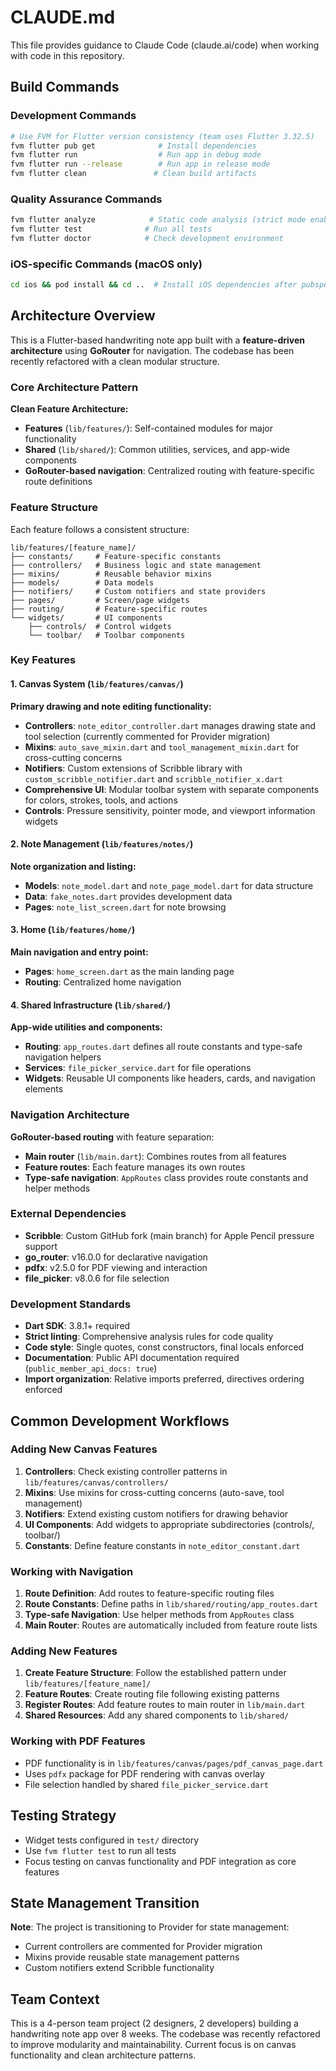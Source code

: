 # CLAUDE.md

This file provides guidance to Claude Code (claude.ai/code) when working with code in this repository.

## Build Commands

### Development Commands

```bash
# Use FVM for Flutter version consistency (team uses Flutter 3.32.5)
fvm flutter pub get              # Install dependencies
fvm flutter run                  # Run app in debug mode
fvm flutter run --release        # Run app in release mode
fvm flutter clean               # Clean build artifacts
```

### Quality Assurance Commands

```bash
fvm flutter analyze            # Static code analysis (strict mode enabled)
fvm flutter test              # Run all tests
fvm flutter doctor            # Check development environment
```

### iOS-specific Commands (macOS only)

```bash
cd ios && pod install && cd ..  # Install iOS dependencies after pubspec changes
```

## Architecture Overview

This is a Flutter-based handwriting note app built with a **feature-driven architecture** using **GoRouter** for navigation. The codebase has been recently refactored with a clean modular structure.

### Core Architecture Pattern

**Clean Feature Architecture:**

- **Features** (`lib/features/`): Self-contained modules for major functionality
- **Shared** (`lib/shared/`): Common utilities, services, and app-wide components
- **GoRouter-based navigation**: Centralized routing with feature-specific route definitions

### Feature Structure

Each feature follows a consistent structure:

```
lib/features/[feature_name]/
├── constants/     # Feature-specific constants
├── controllers/   # Business logic and state management
├── mixins/        # Reusable behavior mixins
├── models/        # Data models
├── notifiers/     # Custom notifiers and state providers
├── pages/         # Screen/page widgets
├── routing/       # Feature-specific routes
└── widgets/       # UI components
    ├── controls/  # Control widgets
    └── toolbar/   # Toolbar components
```

### Key Features

#### 1. Canvas System (`lib/features/canvas/`)

**Primary drawing and note editing functionality:**

- **Controllers**: `note_editor_controller.dart` manages drawing state and tool selection (currently commented for Provider migration)
- **Mixins**: `auto_save_mixin.dart` and `tool_management_mixin.dart` for cross-cutting concerns
- **Notifiers**: Custom extensions of Scribble library with `custom_scribble_notifier.dart` and `scribble_notifier_x.dart`
- **Comprehensive UI**: Modular toolbar system with separate components for colors, strokes, tools, and actions
- **Controls**: Pressure sensitivity, pointer mode, and viewport information widgets

#### 2. Note Management (`lib/features/notes/`)

**Note organization and listing:**

- **Models**: `note_model.dart` and `note_page_model.dart` for data structure
- **Data**: `fake_notes.dart` provides development data
- **Pages**: `note_list_screen.dart` for note browsing

#### 3. Home (`lib/features/home/`)

**Main navigation and entry point:**

- **Pages**: `home_screen.dart` as the main landing page
- **Routing**: Centralized home navigation

#### 4. Shared Infrastructure (`lib/shared/`)

**App-wide utilities and components:**

- **Routing**: `app_routes.dart` defines all route constants and type-safe navigation helpers
- **Services**: `file_picker_service.dart` for file operations
- **Widgets**: Reusable UI components like headers, cards, and navigation elements

### Navigation Architecture

**GoRouter-based routing** with feature separation:

- **Main router** (`lib/main.dart`): Combines routes from all features
- **Feature routes**: Each feature manages its own routes
- **Type-safe navigation**: `AppRoutes` class provides route constants and helper methods

### External Dependencies

- **Scribble**: Custom GitHub fork (main branch) for Apple Pencil pressure support
- **go_router**: v16.0.0 for declarative navigation
- **pdfx**: v2.5.0 for PDF viewing and interaction
- **file_picker**: v8.0.6 for file selection

### Development Standards

- **Dart SDK**: 3.8.1+ required
- **Strict linting**: Comprehensive analysis rules for code quality
- **Code style**: Single quotes, const constructors, final locals enforced
- **Documentation**: Public API documentation required (`public_member_api_docs: true`)
- **Import organization**: Relative imports preferred, directives ordering enforced

## Common Development Workflows

### Adding New Canvas Features

1. **Controllers**: Check existing controller patterns in `lib/features/canvas/controllers/`
2. **Mixins**: Use mixins for cross-cutting concerns (auto-save, tool management)
3. **Notifiers**: Extend existing custom notifiers for drawing behavior
4. **UI Components**: Add widgets to appropriate subdirectories (controls/, toolbar/)
5. **Constants**: Define feature constants in `note_editor_constant.dart`

### Working with Navigation

1. **Route Definition**: Add routes to feature-specific routing files
2. **Route Constants**: Define paths in `lib/shared/routing/app_routes.dart`
3. **Type-safe Navigation**: Use helper methods from `AppRoutes` class
4. **Main Router**: Routes are automatically included from feature route lists

### Adding New Features

1. **Create Feature Structure**: Follow the established pattern under `lib/features/[feature_name]/`
2. **Feature Routes**: Create routing file following existing patterns
3. **Register Routes**: Add feature routes to main router in `lib/main.dart`
4. **Shared Resources**: Add any shared components to `lib/shared/`

### Working with PDF Features

- PDF functionality is in `lib/features/canvas/pages/pdf_canvas_page.dart`
- Uses `pdfx` package for PDF rendering with canvas overlay
- File selection handled by shared `file_picker_service.dart`

## Testing Strategy

- Widget tests configured in `test/` directory
- Use `fvm flutter test` to run all tests
- Focus testing on canvas functionality and PDF integration as core features

## State Management Transition

**Note**: The project is transitioning to Provider for state management:

- Current controllers are commented for Provider migration
- Mixins provide reusable state management patterns
- Custom notifiers extend Scribble functionality

## Team Context

This is a 4-person team project (2 designers, 2 developers) building a handwriting note app over 8 weeks. The codebase was recently refactored to improve modularity and maintainability. Current focus is on canvas functionality and clean architecture patterns.
